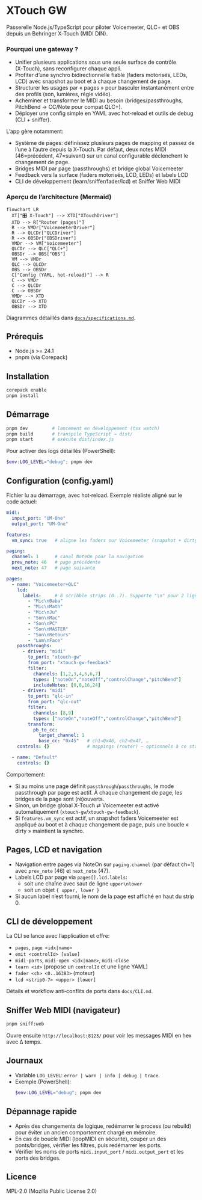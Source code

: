# XTouch GW

Passerelle Node.js/TypeScript pour piloter Voicemeeter, QLC+ et OBS depuis un Behringer X‑Touch (MIDI DIN).

### Pourquoi une gateway ?
- Unifier plusieurs applications sous une seule surface de contrôle (X‑Touch), sans reconfigurer chaque appli.
- Profiter d’une synchro bidirectionnelle fiable (faders motorisés, LEDs, LCD) avec snapshot au boot et à chaque changement de page.
- Structurer les usages par « pages » pour basculer instantanément entre des profils (son, lumières, régie vidéo).
- Acheminer et transformer le MIDI au besoin (bridges/passthroughs, PitchBend → CC/Note pour compat QLC+).
- Déployer une config simple en YAML avec hot‑reload et outils de debug (CLI + sniffer).

L’app gère notamment:

- Système de pages: définissez plusieurs pages de mapping et passez de l’une à l’autre depuis la X‑Touch. Par défaut, deux notes MIDI (46=précédent, 47=suivant) sur un canal configurable déclenchent le changement de page.
- Bridges MIDI par page (passthroughs) et bridge global Voicemeeter
- Feedback vers la surface (faders motorisés, LCD, LEDs) et labels LCD
- CLI de développement (learn/sniffer/fader/lcd) et Sniffer Web MIDI

### Aperçu de l’architecture (Mermaid)

```mermaid
flowchart LR
  XT["🎛 X‑Touch"] --> XTD["XTouchDriver"]
  XTD --> R["Router (pages)"]
  R --> VMDr["VoicemeeterDriver"]
  R --> QLCDr["QLCDriver"]
  R --> OBSDr["OBSDriver"]
  VMDr --> VM["Voicemeeter"]
  QLCDr --> QLC["QLC+"]
  OBSDr --> OBS["OBS"]
  VM --> VMDr
  QLC --> QLCDr
  OBS --> OBSDr
  C["Config (YAML, hot‑reload)"] --> R
  C --> VMDr
  C --> QLCDr
  C --> OBSDr
  VMDr --> XTD
  QLCDr --> XTD
  OBSDr --> XTD
```

Diagrammes détaillés dans [`docs/specifications.md`](docs/specifications.md).

## Prérequis
- Node.js >= 24.1
- pnpm (via Corepack)

## Installation
```sh
corepack enable
pnpm install
```

## Démarrage
```sh
pnpm dev         # lancement en développement (tsx watch)
pnpm build       # transpile TypeScript → dist/
pnpm start       # exécute dist/index.js
```

Pour activer des logs détaillés (PowerShell):
```powershell
$env:LOG_LEVEL="debug"; pnpm dev
```

## Configuration (config.yaml)

Fichier lu au démarrage, avec hot‑reload. Exemple réaliste aligné sur le code actuel:

```yaml
midi:
  input_port: "UM-One"
  output_port: "UM-One"

features:
  vm_sync: true   # aligne les faders sur Voicemeeter (snapshot + dirty loop)

paging:
  channel: 1      # canal NoteOn pour la navigation
  prev_note: 46   # page précédente
  next_note: 47   # page suivante

pages:
  - name: "Voicemeeter+QLC"
    lcd:
      labels:     # 8 scribble strips (0..7). Supporte "\n" pour 2 lignes.
        - "Mic\nBaba"
        - "Mic\nMath"
        - "Mic\nJu"
        - "Son\nMac"
        - "Son\nPC"
        - "Son\nMASTER"
        - "Son\nRetours"
        - "Lum\nFace"
    passthroughs:
      - driver: "midi"
        to_port: "xtouch-gw"
        from_port: "xtouch-gw-feedback"
        filter:
          channels: [1,2,3,4,5,6,7]
          types: ["noteOn","noteOff","controlChange","pitchBend"]
          includeNotes: [0,8,16,24]
      - driver: "midi"
        to_port: "qlc-in"
        from_port: "qlc-out"
        filter:
          channels: [8,9]
          types: ["noteOn","noteOff","controlChange","pitchBend"]
        transform:
          pb_to_cc:
            target_channel: 1
            base_cc: "0x45"   # ch1→0x46, ch2→0x47, …
    controls: {}              # mappings (router) – optionnels à ce stade

  - name: "Default"
    controls: {}
```

Comportement:
- Si au moins une page définit `passthrough`/`passthroughs`, le mode passthrough par page est actif. À chaque changement de page, les bridges de la page sont (ré)ouverts.
- Sinon, un bridge global X‑Touch ⇄ Voicemeeter est activé automatiquement (`xtouch-gw`/`xtouch-gw-feedback`).
- Si `features.vm_sync` est actif, un snapshot faders Voicemeeter est appliqué au boot et à chaque changement de page, puis une boucle « dirty » maintient la synchro.

## Pages, LCD et navigation
- Navigation entre pages via NoteOn sur `paging.channel` (par défaut ch=1) avec `prev_note` (46) et `next_note` (47).
- Labels LCD par page via `pages[].lcd.labels`:
  - soit une chaîne avec saut de ligne `upper\nlower`
  - soit un objet `{ upper, lower }`
- Si aucun label n’est fourni, le nom de la page est affiché en haut du strip 0.

## CLI de développement
La CLI se lance avec l’application et offre:
- `pages`, `page <idx|name>`
- `emit <controlId> [value]`
- `midi-ports`, `midi-open <idx|name>`, `midi-close`
- `learn <id>` (propose un `controlId` et une ligne YAML)
- `fader <ch> <0..16383>` (moteur)
- `lcd <strip0-7> <upper> [lower]`

Détails et workflow anti‑conflits de ports dans `docs/CLI.md`.

## Sniffer Web MIDI (navigateur)
```sh
pnpm sniff:web
```
Ouvre ensuite `http://localhost:8123/` pour voir les messages MIDI en hex avec Δ temps.

## Journaux
- Variable `LOG_LEVEL`: `error | warn | info | debug | trace`.
- Exemple (PowerShell):
  ```powershell
  $env:LOG_LEVEL="debug"; pnpm dev
  ```

## Dépannage rapide
- Après des changements de logique, redémarrer le process (ou rebuild) pour éviter un ancien comportement chargé en mémoire.
- En cas de boucle MIDI (loopMIDI en sécurité), couper un des ponts/bridges, vérifier les filtres, puis redémarrer les ports.
- Vérifier les noms de ports `midi.input_port` / `midi.output_port` et les ports des bridges.

## Licence
MPL-2.0 (Mozilla Public License 2.0)
